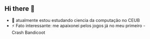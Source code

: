 ## Hi there 👋


- 🌱 atualmente estou estudando ciencia da computação no CEUB
- ⚡ Fato interessante: me apaixonei pelos jogos já no meu primeiro - Crash Bandicoot

